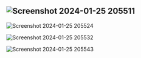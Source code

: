  ![Screenshot 2024-01-25 205511](https://github.com/Amisha0971/NAVIGATION-BUTTONS-HTML-CSS/assets/136344215/3475e0f3-5ea1-44ec-b457-5ad836ef66d5)
--------------------------------------------
![Screenshot 2024-01-25 205524](https://github.com/Amisha0971/NAVIGATION-BUTTONS-HTML-CSS/assets/136344215/7e54ba00-946d-432f-b39b-654c08e7d3ae)

![Screenshot 2024-01-25 205532](https://github.com/Amisha0971/NAVIGATION-BUTTONS-HTML-CSS/assets/136344215/c2d49a27-e66e-4c57-8b77-a7f14577f6ad)

![Screenshot 2024-01-25 205543](https://github.com/Amisha0971/NAVIGATION-BUTTONS-HTML-CSS/assets/136344215/80d02da8-b651-474f-a283-a786ae9b262b)
